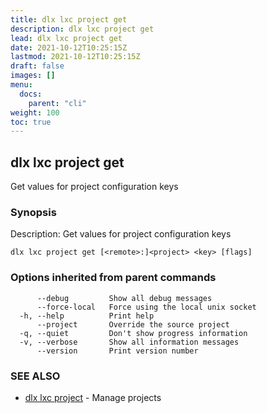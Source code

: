 ```yaml
---
title: dlx lxc project get
description: dlx lxc project get
lead: dlx lxc project get
date: 2021-10-12T10:25:15Z
lastmod: 2021-10-12T10:25:15Z
draft: false
images: []
menu:
  docs:
    parent: "cli"
weight: 100
toc: true
---
```

## dlx lxc project get

Get values for project configuration keys

### Synopsis

Description:
  Get values for project configuration keys



```
dlx lxc project get [<remote>:]<project> <key> [flags]
```

### Options inherited from parent commands

```
      --debug         Show all debug messages
      --force-local   Force using the local unix socket
  -h, --help          Print help
      --project       Override the source project
  -q, --quiet         Don't show progress information
  -v, --verbose       Show all information messages
      --version       Print version number
```

### SEE ALSO

* [dlx lxc project](/docs/cmd/dlx_lxc_project)	 - Manage projects

